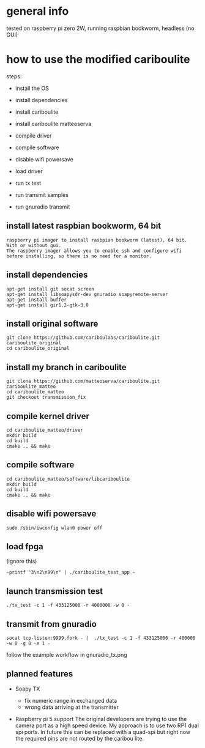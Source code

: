 
# general info

tested on raspberry pi zero 2W, running raspbian bookworm, headless (no GUI)


# how to use the modified cariboulite

steps:
- install the OS
- install dependencies
- install cariboulite
- install cariboulite matteoserva
- compile driver
- compile software

- disable wifi powersave
- load driver

- run tx test
- run transmit samples
- run gnuradio transmit


## install latest raspbian bookworm, 64 bit
```
raspberry pi imager to install rasbpian bookworm (latest), 64 bit. With or without gui.
The raspberry imager allows you to enable ssh and configure wifi before installing, so there is no need for a monitor.
```

## install dependencies

```
apt-get install git socat screen
apt-get install libsoapysdr-dev gnuradio soapyremote-server 
apt-get install buffer
apt-get install gir1.2-gtk-3.0
```

## install original software

```
git clone https://github.com/cariboulabs/cariboulite.git cariboulite_original
cd cariboulite_original
```

## install my branch in cariboulite
```
git clone https://github.com/matteoserva/cariboulite.git cariboulite_matteo
cd cariboulite_matteo
git checkout transmission_fix
```

## compile kernel driver
```
cd cariboulite_matteo/driver
mkdir build
cd build
cmake .. && make
```

## compile software
```
cd cariboulite_matteo/software/libcariboulite
mkdir build
cd build
cmake .. && make
```

## disable wifi powersave
```
sudo /sbin/iwconfig wlan0 power off
```

## load fpga
(ignore this)
```
~printf "3\n2\n99\n" | ./cariboulite_test_app ~
```

## launch transmission test
```
./tx_test -c 1 -f 433125000 -r 4000000 -w 0 - 
```

## transmit from gnuradio
```
socat tcp-listen:9999,fork - |  ./tx_test -c 1 -f 433125000 -r 400000 -w 0 -g 0 -e 1 -
```
follow the example workflow in gnuradio_tx.png

## planned features

- Soapy TX
  - fix numeric range in exchanged data
  - wrong data arriving at the transmitter

- Raspberry pi 5 support
  The original developers are trying to use the camera port as a high speed device.
  My approach is to use two RP1 dual spi ports. In future this can be replaced with a quad-spi but
  right now the required pins are not routed by the caribou lite.


